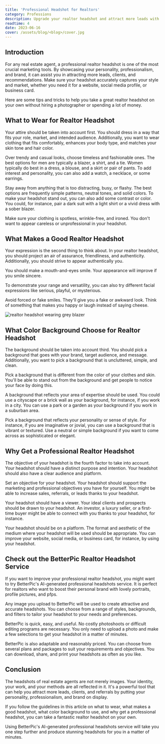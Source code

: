 ```yaml
---
title: 'Professional Headshot for Realtors'
category: Professions
description: Upgrade your realtor headshot and attract more leads with these tips. Dress professionally, smile authentically, and choose a suitable background.
readtime: 4
date: 2023-06-16
cover: /assets/blog/<blog>/cover.jpg
---
```

## Introduction
For any real estate agent, a professional realtor headshot is one of the most crucial marketing tools. By showcasing your personality, professionalism, and brand, it can assist you in attracting more leads, clients, and recommendations. Make sure your headshot accurately captures your style and market, whether you need it for a website, social media profile, or business card.

Here are some tips and tricks to help you take a great realtor headshot on your own without hiring a photographer or spending a lot of money.

## What to Wear for Realtor Headshot
Your attire should be taken into account first. You should dress in a way that fits your role, market, and intended audience. Additionally, you want to wear clothing that fits comfortably, enhances your body type, and matches your skin tone and hair color.

Over trendy and casual looks, choose timeless and fashionable ones. The best options for men are typically a blazer, a shirt, and a tie. Women typically do best in a dress, a blouse, and a skirt or pair of pants. To add interest and personality, you can also add a watch, a necklace, or some earrings.

Stay away from anything that is too distracting, busy, or flashy. The best options are frequently simple patterns, neutral tones, and solid colors. To make your headshot stand out, you can also add some contrast or color. You could, for instance, pair a dark suit with a light shirt or a vivid dress with a sober blazer.

Make sure your clothing is spotless, wrinkle-free, and ironed. You don't want to appear careless or unprofessional in your headshot.

## What Makes a Good Realtor Headshot
Your expression is the second thing to think about. In your realtor headshot, you should project an air of assurance, friendliness, and authenticity.
Additionally, you should strive to appear authentically you.

You should make a mouth-and-eyes smile. Your appearance will improve if you smile sincere.

To demonstrate your range and versatility, you can also try different facial expressions like serious, playful, or mysterious.

Avoid forced or fake smiles. They'll give you a fake or awkward look. Think of something that makes you happy or laugh instead of saying cheese.

![realtor headshot wearing grey blazer](https://www.betterpic.io/_vercel/image?url=/assets/blog/media/model-examples-1/betterpic-generated-headshot-551.jpg&w=768&q=70)

## What Color Background Choose for Realtor Headshot
The background should be taken into account third. You should pick a background that goes with your brand, target audience, and message. Additionally, you want to pick a background that is uncluttered, simple, and clean.

Pick a background that is different from the color of your clothes and skin. You'll be able to stand out from the background and get people to notice your face by doing this.

A background that reflects your area of expertise should be used. You could use a cityscape or a brick wall as your background, for instance, if you work in a city. You can use a park or a garden as your background if you work in a suburban area.

Pick a background that reflects your personality or sense of style. For instance, if you are imaginative or jovial, you can use a background that is vibrant or textured. Use a neutral or simple background if you want to come across as sophisticated or elegant.

## Why Get a Professional Realtor Headshot
The objective of your headshot is the fourth factor to take into account. Your headshot should have a distinct purpose and intention. Your headshot should also have a clear audience and platform.

Set an objective for your headshot. Your headshot should support the marketing and professional objectives you have for yourself. You might be able to increase sales, referrals, or leads thanks to your headshot.

Your headshot should have a viewer. Your ideal clients and prospects should be drawn to your headshot. An investor, a luxury seller, or a first-time buyer might be able to connect with you thanks to your headshot, for instance.

Your headshot should be on a platform. The format and aesthetic of the medium where your headshot will be used should be appropriate. You can improve your website, social media, or business card, for instance, by using your headshot.

## Check out the BetterPic Realtor Headshot Service
If you want to improve your professional realtor headshot, you might want to try BetterPic's AI-generated professional headshots service. It is perfect for realtors who want to boost their personal brand with lovely portraits, profile pictures, and pfps.

Any image you upload to BetterPic will be used to create attractive and accurate headshots. You can choose from a range of styles, backgrounds, and filters to tailor your headshot to your needs and preferences.

BetterPic is quick, easy, and useful. No costly photoshoots or difficult editing programs are necessary. You only need to upload a photo and make a few selections to get your headshot in a matter of minutes.

BetterPic is also adaptable and reasonably priced. You can choose from several plans and packages to suit your requirements and objectives. You can download, share, and print your headshots as often as you like.

## Conclusion
The headshots of real estate agents are not merely images. Your identity, your work, and your methods are all reflected in it. It's a powerful tool that can help you attract more leads, clients, and referrals by putting your personality, professionalism, and brand on display.

If you follow the guidelines in this article on what to wear, what makes a good headshot, what color background to use, and why get a professional headshot, you can take a fantastic realtor headshot on your own.

Using BetterPic's AI-generated professional headshots service will take you one step further and produce stunning headshots for you in a matter of minutes.
